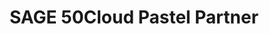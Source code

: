 ---
title: "SAGE 50Cloud Pastel Partner"
seoTitle: "SAGE 50Cloud Pastel Partner"
seoDescription: "Omnico had a common challenge: how to integrate SYSPRO into multiple sales channels. Our solution? A Magento B2B and B2C e-commerce website integrated with Stock2Shop. We worked closely with Omnico to create the perfect solution to suit their needs. Read more!"
lead: "Omnico is a major importer of lifestyle, cycle and electronic brands, including GoPro, Canondale, Giro, Stages, Ryder and Red-e."
summary: "Formerly Sage Pastel Partner: This tried and tested accounting software includes direct bank feeds and many useful cloud features to help you boost productivity."
image: "/images/sage.png"
imageAlt: "SAGE 50Cloud Pastel Partner"
imageTitle: "SAGE 50Cloud Pastel Partner"
imageWidth: "85"
category: "b2b"
aliases: "/sage/sage4/"
weight: 8
---